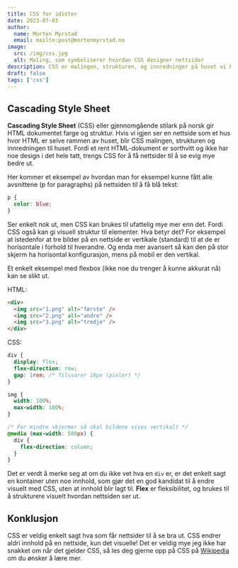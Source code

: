 ```yaml
---
title: CSS for idioter
date: 2023-07-03
author:
  name: Morten Myrstad
  email: mailto:post@mortenmyrstad.no
image:
  src: /img/css.jpg
  alt: Maling, som symboliserer hvordan CSS designer nettsider
description: CSS er malingen, strukturen, og innredninger på huset vi kaller HTML. Uten CSS hadde internettet mildt sagt vært veldig kjedelig
draft: false
tags: ['css']
---
```


## Cascading Style Sheet

**Cascading Style Sheet** (CSS) eller gjennomgående stilark på norsk gir HTML dokumentet farge og struktur. Hvis vi igjen ser en nettside som et hus hvor HTML er selve rammen av huset, blir CSS malingen, strukturen og innredningen til huset. Fordi et rent HTML-dokument er sorthvitt og ikke har noe design i det hele tatt, trengs CSS for å få nettsider til å se evig mye bedre ut.

Her kommer et eksempel av hvordan man for eksempel kunne fått alle avsnittene (p for paragraphs) på nettsiden til å få blå tekst:

```css
p {
  color: blue;
}
```

Ser enkelt nok ut, men CSS kan brukes til ufattelig mye mer enn det. Fordi CSS også kan gi visuell struktur til elementer. Hva betyr det? For eksempel at istedenfor at tre bilder på en nettside er vertikale (standard) til at de er horisontale i forhold til hverandre. Og enda mer avansert så kan den på stor skjerm ha horisontal konfigurasjon, mens på mobil er den vertikal.

Et enkelt eksempel med flexbox (ikke noe du trenger å kunne akkurat nå) kan se slikt ut.

HTML:

```html
<div>
  <img src="1.png" alt="første" />
  <img src="2.png" alt="andre" />
  <img src="3.png" alt="tredje" />
</div>
```

CSS:

```css
div {
  display: flex;
  flex-direction: row;
  gap: 1rem; /* Tilsvarer 16px (pixler) */
}

img {
  width: 100%;
  max-width: 100%;
}

/* For mindre skjermer så skal bildene vises vertikalt */
@media (max-width: 500px) {
  div {
    flex-direction: column;
  }
}
```

Det er verdt å merke seg at om du ikke vet hva en `div` er, er det enkelt sagt en kontainer uten noe innhold, som gjør det en god kandidat til å endre visuelt med CSS, uten at innhold blir lagt til. **Flex** er fleksibilitet, og brukes til å strukturere visuelt hvordan nettsiden ser ut.

## Konklusjon

CSS er veldig enkelt sagt hva som får nettsider til å se bra ut. CSS endrer aldri innhold på en nettside, kun det visuelle! Det er veldig mye jeg ikke har snakket om når det gjelder CSS, så les deg gjerne opp på CSS på [Wikipedia](https://en.wikipedia.org/wiki/CSS) om du ønsker å lære mer.
